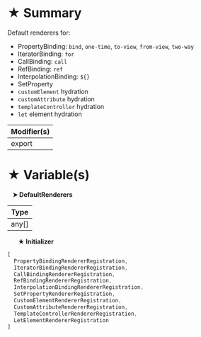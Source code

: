 # &#9733; Summary

Default renderers for:
- PropertyBinding: `bind`, `one-time`, `to-view`, `from-view`, `two-way`
- IteratorBinding: `for`
- CallBinding: `call`
- RefBinding: `ref`
- InterpolationBinding: `${}`
- SetProperty
- `customElement` hydration
- `customAttribute` hydration
- `templateController` hydration
- `let` element hydration

| Modifier(s)                            |
|----------------------------------------|
| export |

# &#9733; Variable(s)

&nbsp;&nbsp; **&#10148; DefaultRenderers**

| Type                        |
|-----------------------------|
| any[] |

&nbsp;&nbsp;&nbsp;&nbsp;&nbsp; **&#9733; Initializer**

```ts
[
  PropertyBindingRendererRegistration,
  IteratorBindingRendererRegistration,
  CallBindingRendererRegistration,
  RefBindingRendererRegistration,
  InterpolationBindingRendererRegistration,
  SetPropertyRendererRegistration,
  CustomElementRendererRegistration,
  CustomAttributeRendererRegistration,
  TemplateControllerRendererRegistration,
  LetElementRendererRegistration
]
```